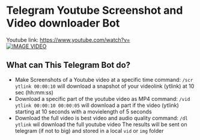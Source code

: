 # Telegram Youtube Screenshot and Video downloader Bot<br />
Youtube link: https://www.youtube.com/watch?v= <br />
[![IMAGE VIDEO](https://img.youtube.com/vi//0.jpg)](https://www.youtube.com/watch?v=)<br />

## What can This Telegram Bot do?
- Make Screenshots of a Youtube video at a specific time 
command: `/scr ytlink 00:00:10` will download a snapshot of your videolink (ytlink) at 10 sec (hh:mm:ss)
- Download a specific part of the youtube video as MP4 
command: `/vid ytlink 00:00:10 00:00:05` will download a part if the video (ytlink) starting at 10 seconds with a movielength of 5 seconds
- Download the full video is best video and audio quality
command: `/dl ytlink` wil download the full youtube video
The results will be sent on telegram (if not to big) and stored in a local `vid` or `img` folder
